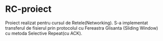 # RC-proiect
Proiect realizat pentru cursul de Retele(Networking).
S-a implementat transferul de fisierul prin protocolul cu Fereastra Glisanta (Sliding Window) cu metoda Selective Repeat(cu ACK).
